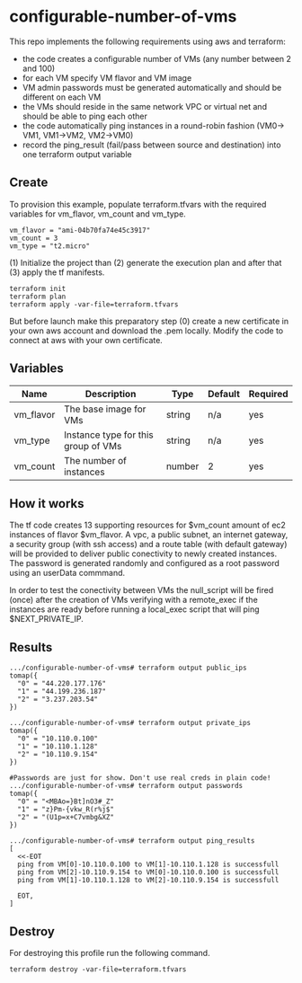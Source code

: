 # configurable-number-of-vms
This repo implements the following requirements using aws and terraform:

* the code creates a configurable number of VMs (any number between 2 and 100)
* for each VM specify VM flavor and VM image
* VM admin passwords must be generated automatically and should be different on each VM
* the VMs should reside in the same network VPC or virtual net and should be able to ping each other
* the code automatically ping instances in a round-robin fashion (VM0-> VM1, VM1->VM2, VM2->VM0) 
* record the ping_result (fail/pass between source and destination) into one terraform output variable

## Create
To provision this example, populate terraform.tfvars with the required variables for vm_flavor, vm_count and vm_type.
```
vm_flavor = "ami-04b70fa74e45c3917"
vm_count = 3
vm_type = "t2.micro"
```

(1) Initialize the project than (2) generate the execution plan and after that (3) apply the tf manifests.
```
terraform init 
terraform plan 
terraform apply -var-file=terraform.tfvars
```

But before launch make this preparatory step (0) create a new certificate in your own aws account and download the .pem locally. Modify the code to connect at aws with your own certificate.

## Variables

| Name | Description | Type | Default | Required |
| --- | --- | --- | --- | --- | 
| vm_flavor | The base image for VMs | string | n/a | yes |
| vm_type |	Instance type for this group of VMs | string | n/a | yes |
| vm_count | The number of instances | number | 2 | yes |


## How it works
The tf code creates 13 supporting resources for $vm_count amount of ec2 instances of flavor $vm_flavor. A vpc, a public subnet, an internet gateway, a security group (with ssh access) and a route table (with default gateway) will be provided to deliver public conectivity to newly created instances. The password is generated randomly and configured as a root password using an userData commmand.

In order to test the conectivity between VMs the null_script will be fired (once) after the creation of VMs verifying with a remote_exec if the instances are ready before running a local_exec script that will ping $NEXT_PRIVATE_IP.

## Results
```
.../configurable-number-of-vms# terraform output public_ips
tomap({
  "0" = "44.220.177.176"
  "1" = "44.199.236.187"
  "2" = "3.237.203.54"
})

.../configurable-number-of-vms# terraform output private_ips
tomap({
  "0" = "10.110.0.100"
  "1" = "10.110.1.128"
  "2" = "10.110.9.154"
})

#Passwords are just for show. Don't use real creds in plain code! 
.../configurable-number-of-vms# terraform output passwords
tomap({
  "0" = "<MBAo=}Bt]nO3#_Z"
  "1" = "z}Pm-{vkw_R(r%j$"
  "2" = "(U1p=x+C7vmbg&XZ"
})

.../configurable-number-of-vms# terraform output ping_results
[
  <<-EOT
  ping from VM[0]-10.110.0.100 to VM[1]-10.110.1.128 is successfull
  ping from VM[2]-10.110.9.154 to VM[0]-10.110.0.100 is successfull
  ping from VM[1]-10.110.1.128 to VM[2]-10.110.9.154 is successfull

  EOT,
]

```

## Destroy
For destroying this profile run the following command.

```
terraform destroy -var-file=terraform.tfvars

```